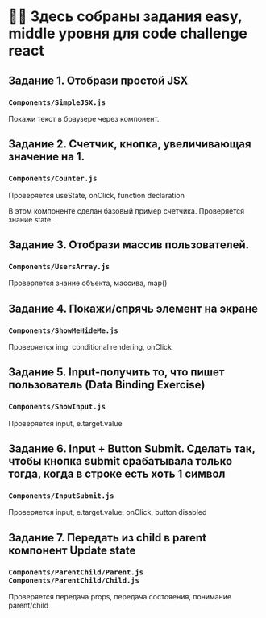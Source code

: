 # 👩‍💻 Здесь собраны задания easy, middle уровня для code challenge react

## Задание 1. Отобрази простой JSX
### `Components/SimpleJSX.js`
Покажи текст в браузере через компонент.

## Задание 2. Счетчик, кнопка, увеличивающая значение на 1.
### `Components/Counter.js`
Проверяется useState, onClick, function declaration

В этом компоненте сделан базовый пример счетчика.
Проверяется знание state.

## Задание 3. Отобрази массив пользователей.
### `Components/UsersArray.js`
Проверяется знание объекта, массива, map()

## Задание 4. Покажи/спрячь элемент на экране
### `Components/ShowMeHideMe.js`
Проверяется img, conditional rendering, onClick

## Задание 5. Input-получить то, что пишет пользователь (Data Binding Exercise)
### `Components/ShowInput.js`
Проверяется input, e.target.value

## Задание 6. Input + Button Submit. Сделать так, чтобы кнопка submit срабатывала только тогда, когда в строке есть хоть 1 символ
### `Components/InputSubmit.js`
Проверяется input, e.target.value, onClick, button disabled

## Задание 7. Передать из child в parent компонент Update state
### `Components/ParentChild/Parent.js` `Components/ParentChild/Child.js`
Проверяется передача props, передача состояения, понимание parent/child




